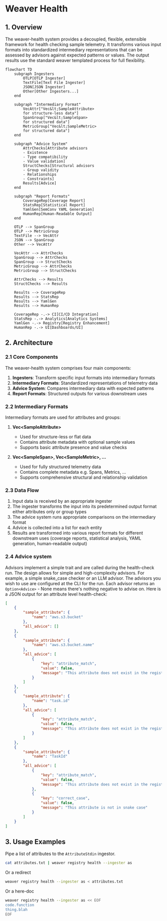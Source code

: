 # Weaver Health

## 1. Overview

The weaver-health system provides a decoupled, flexible, extensible framework for health checking sample telemetry. It transforms various input formats into standardized intermediary representations that can be assessed by advisors against expected patterns or values. The output results use the standard weaver templated process for full flexibility.

```mermaid
flowchart TD
    subgraph Ingesters
        OTLP[OTLP Ingester]
        TextFile[Text File Ingester]
        JSON[JSON Ingester]
        Other[Other Ingesters...]
    end
    
    subgraph "Intermediary Format"
        VecAttr["Vec&lt;SampleAttribute>
        for structure-less data"]
        SpanGroup["Vec&lt;SampleSpan>
        for structured data"]
        MetricGroup["Vec&lt;SampleMetric>
        for structured data"]
    end
    
    subgraph "Advice System"
        AttrChecks[Attribute advisors
        - Existence
        - Type compatibility
        - Value validation]
        StructChecks[Structural advisors
        - Group validity
        - Relationships
        - Constraints]
        Results[Advice]
    end
    
    subgraph "Report Formats"
        CoverageRep[Coverage Report]
        StatsRep[Statistical Report]
        YamlGen[SemConv YAML Generation]
        HumanRep[Human-Readable Output]
    end
    
    OTLP --> SpanGroup
    OTLP --> MetricGroup
    TextFile --> VecAttr
    JSON --> SpanGroup
    Other --> VecAttr
    
    VecAttr --> AttrChecks
    SpanGroup --> AttrChecks
    SpanGroup --> StructChecks
    MetricGroup --> AttrChecks
    MetricGroup --> StructChecks
    
    AttrChecks --> Results
    StructChecks --> Results
    
    Results --> CoverageRep
    Results --> StatsRep
    Results --> YamlGen
    Results --> HumanRep
    
    CoverageRep -.-> CI[CI/CD Integration]
    StatsRep -.-> Analytics[Analytics Systems]
    YamlGen -.-> Registry[Registry Enhancement]
    HumanRep -.-> UI[Dashboards/UI]
```

## 2. Architecture

### 2.1 Core Components

The weaver-health system comprises four main components:

1. **Ingesters**: Transform specific input formats into intermediary formats
2. **Intermediary Formats**: Standardized representations of telemetry data
3. **Advice System**: Compares intermediary data with expected patterns
4. **Report Formats**: Structured outputs for various downstream uses

### 2.2 Intermediary Formats

Intermediary formats are used for attributes and groups:

1. **Vec\<SampleAttribute\>**
   - Used for structure-less or flat data
   - Contains attribute metadata with optional sample values
   - Supports basic attribute presence and value checks

2. **Vec\<SampleSpan\>, Vec\<SampleMetric\>, ...**
   - Used for fully structured telemetry data
   - Contains complete metadata e.g. Spans, Metrics, ...
   - Supports comprehensive structural and relationship validation

### 2.3 Data Flow

1. Input data is received by an appropriate ingester
2. The ingester transforms the input into its predetermined output format either attributes only or group types
3. The advice system runs appropriate comparisons on the intermediary format
4. Advice is collected into a list for each entity
5. Results are transformed into various report formats for different downstream uses (coverage reports, statistical analysis, YAML generation, human-readable output)

### 2.4 Advice system

Advisors implement a simple trait and are called during the health-check run. The design allows for simple and high-complexity advisors. For example, a simple snake_case checker or an LLM advisor. The advisors you wish to use are configured at the CLI for the run. Each advisor returns an `Option<Advice>` - None means there's nothing negative to advise on. Here is a JSON output for an attribute level health-check:

```json
[
    {
        "sample_attribute": {
            "name": "aws.s3.bucket"
        },
        "all_advice": []
    },
    {
        "sample_attribute": {
            "name": "aws.s3.bucket.name"
        },
        "all_advice": [
            {
                "key": "attribute_match",
                "value": false,
                "message": "This attribute does not exist in the registry"
            }
        ]
    },
    {
        "sample_attribute": {
            "name": "task.id"
        },
        "all_advice": [
            {
                "key": "attribute_match",
                "value": false,
                "message": "This attribute does not exist in the registry"
            }
        ]
    },
    {
        "sample_attribute": {
            "name": "TaskId"
        },
        "all_advice": [
            {
                "key": "attribute_match",
                "value": false,
                "message": "This attribute does not exist in the registry"
            },
            {
                "key": "correct_case",
                "value": false,
                "message": "This attribute is not in snake case"
            }
        ]
    }
]
```

## 3. Usage Examples

Pipe a list of attributes to the `AttributeStdin` ingestor.

```sh
cat attributes.txt | weaver registry health --ingester as
```

Or a redirect

```sh
weaver registry health --ingester as < attributes.txt
```

Or a here-doc

```sh
weaver registry health --ingester as << EOF
code.function
thing.blah
EOF
```
